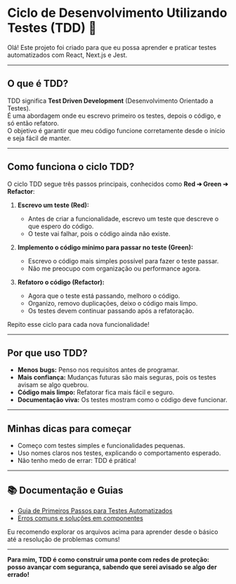 # Ciclo de Desenvolvimento Utilizando Testes (TDD) 🚦

Olá! Este projeto foi criado para que eu possa aprender e praticar testes automatizados com React, Next.js e Jest.

---

## O que é TDD?

TDD significa **Test Driven Development** (Desenvolvimento Orientado a Testes).  
É uma abordagem onde eu escrevo primeiro os testes, depois o código, e só então refatoro.  
O objetivo é garantir que meu código funcione corretamente desde o início e seja fácil de manter.

---

## Como funciona o ciclo TDD?

O ciclo TDD segue três passos principais, conhecidos como **Red ➔ Green ➔ Refactor**:

1. **Escrevo um teste (Red):**

   - Antes de criar a funcionalidade, escrevo um teste que descreve o que espero do código.
   - O teste vai falhar, pois o código ainda não existe.

2. **Implemento o código mínimo para passar no teste (Green):**

   - Escrevo o código mais simples possível para fazer o teste passar.
   - Não me preocupo com organização ou performance agora.

3. **Refatoro o código (Refactor):**
   - Agora que o teste está passando, melhoro o código.
   - Organizo, removo duplicações, deixo o código mais limpo.
   - Os testes devem continuar passando após a refatoração.

Repito esse ciclo para cada nova funcionalidade!

---

## Por que uso TDD?

- **Menos bugs:** Penso nos requisitos antes de programar.
- **Mais confiança:** Mudanças futuras são mais seguras, pois os testes avisam se algo quebrou.
- **Código mais limpo:** Refatorar fica mais fácil e seguro.
- **Documentação viva:** Os testes mostram como o código deve funcionar.

---

## Minhas dicas para começar

- Começo com testes simples e funcionalidades pequenas.
- Uso nomes claros nos testes, explicando o comportamento esperado.
- Não tenho medo de errar: TDD é prática!

---

## 📚 Documentação e Guias

- [Guia de Primeiros Passos para Testes Automatizados](docs/PrimeirosPassos.md)
- [Erros comuns e soluções em componentes](docs/errors/ComponentsErrorsResolvidos.md)

Eu recomendo explorar os arquivos acima para aprender desde o básico até a resolução de problemas comuns!

---

**Para mim, TDD é como construir uma ponte com redes de proteção: posso avançar com segurança, sabendo que serei avisado se algo der errado!**
